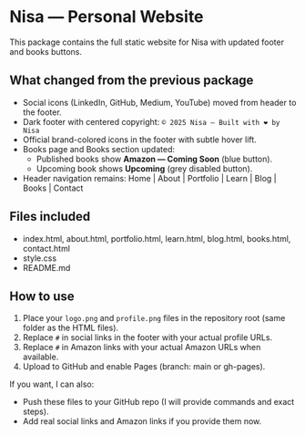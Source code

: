 # Nisa — Personal Website

This package contains the full static website for Nisa with updated footer and books buttons.

## What changed from the previous package
- Social icons (LinkedIn, GitHub, Medium, YouTube) moved from header to the footer.
- Dark footer with centered copyright:
  `© 2025 Nisa — Built with ❤️ by Nisa`
- Official brand-colored icons in the footer with subtle hover lift.
- Books page and Books section updated:
  - Published books show **Amazon — Coming Soon** (blue button).
  - Upcoming book shows **Upcoming** (grey disabled button).
- Header navigation remains: Home | About | Portfolio | Learn | Blog | Books | Contact

## Files included
- index.html, about.html, portfolio.html, learn.html, blog.html, books.html, contact.html
- style.css
- README.md

## How to use
1. Place your `logo.png` and `profile.png` files in the repository root (same folder as the HTML files).
2. Replace `#` in social links in the footer with your actual profile URLs.
3. Replace `#` in Amazon links with your actual Amazon URLs when available.
4. Upload to GitHub and enable Pages (branch: main or gh-pages).

If you want, I can also:
- Push these files to your GitHub repo (I will provide commands and exact steps).
- Add real social links and Amazon links if you provide them now.

